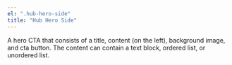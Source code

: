 ```yaml
---
el: ".hub-hero-side"
title: "Hub Hero Side"
---
```

A hero CTA that consists of a title, content (on the left), background image, and cta button. The content can contain a text block, ordered list, or unordered list.
